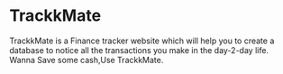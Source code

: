 # TrackkMate
TrackkMate is a Finance tracker website which will help you to create a database to notice all the transactions you make in the day-2-day life.
Wanna Save some cash,Use TrackkMate.
